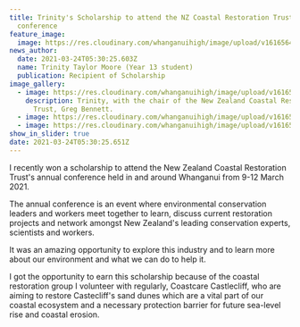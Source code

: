 ```yaml
---
title: Trinity's Scholarship to attend the NZ Coastal Restoration Trust's annual
  conference
feature_image:
  image: https://res.cloudinary.com/whanganuihigh/image/upload/v1616564112/News/Trinity_Taylor_Moore._New_Zealand_Coastal_Restoration_Trust_s_annual_conference_3.png
news_author:
  date: 2021-03-24T05:30:25.603Z
  name: Trinity Taylor Moore (Year 13 student)
  publication: Recipient of Scholarship
image_gallery:
  - image: https://res.cloudinary.com/whanganuihigh/image/upload/v1616564141/News/Screenshot_11.png
    description: Trinity, with the chair of the New Zealand Coastal Restoration
      Trust, Greg Bennett.
  - image: https://res.cloudinary.com/whanganuihigh/image/upload/v1616564170/News/Trinity_Taylor_Moore._New_Zealand_Coastal_Restoration_Trust_s_annual_conference.png
  - image: https://res.cloudinary.com/whanganuihigh/image/upload/v1616564194/News/Trinity_Taylor_Moore._New_Zealand_Coastal_Restoration_Trust_s_annual_conference_2.png
show_in_slider: true
date: 2021-03-24T05:30:25.651Z
---
```

I recently won a scholarship to attend the New Zealand Coastal Restoration Trust's annual conference held in and around Whanganui from 9-12 March 2021. 

The annual conference is an event where environmental conservation leaders and workers meet together to learn, discuss current restoration projects and network amongst New Zealand's leading conservation experts, scientists and workers. 

It was an amazing opportunity to explore this industry and to learn more about our environment and what we can do to help it. 

I got the opportunity to earn this scholarship because of the coastal restoration group I volunteer with regularly, Coastcare Castlecliff, who are aiming to restore Castecliff's sand dunes which are a vital part of our coastal ecosystem and a necessary protection barrier for future sea-level rise and coastal erosion. 